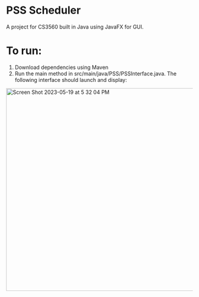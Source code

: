 # PSS Scheduler
A project for CS3560 built in Java using JavaFX for GUI.

# To run:
1. Download dependencies using Maven
2. Run the main method in src/main/java/PSS/PSSInterface.java.
The following interface should launch and display:

<img width="546" alt="Screen Shot 2023-05-19 at 5 32 04 PM" src="https://github.com/alisonfung/3560project/assets/90418786/cfd5a936-d093-4c57-9e7a-fdfdf17366fa">
